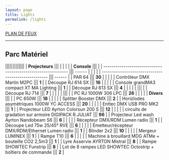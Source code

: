 ```yaml
---
layout: page
title: Lights
permalink: /lights
---
```


[PLAN DE FEUX](/assets/pdf/LCL_Plan_de_feu_22_23_ACCUEIL_LUX.pdf)

---

## Parc Matériel

|||||||||||||
| **Projecteurs** ||| | | | | | **Console** ||| |
| ------------------------------------------------------------ ||| ------ | | | | | --------------------------------------------------- ||| ------ |
| PAR 64 ||| **30** | | | | | Contrôleur DMX Martin M2PC ||| **1** |
| Découpe RJ 614 SX ||| **16** | | | | | Console grandMA3 compact XT MA Lighting ||| **1** |
| Découpe RJ 613 SX ||| **4** | | | | | ||| |
| Découpe RJ 714 ||| **7** | | | | | ||| |
| PC RJ 1000W 306 LPC ||| **26** | | | | | **Divers** ||| |
| PC 650W ||| **18** | | | | | Splitter Booster DMX ||| **2** |
| Horizïodes asymétriques 1000W YC ACCESS ||| **20** | | | | | Enttec DMX USB PRO MK2 ||| **1** |
| Projecteur LED Ayrton Colorsun 200 S ||| **12** | | | | | circuits de gradation sur armoire DIGIPACK R.JULIAT ||| **96** |
| Projecteur Led wash Ayrton Nandobeam S6 ||| **6** | | | | | Récepteur DMX/RDM Lumen radio ||| **1** |
| Découpe Led 75w 25/45° RVE ||| **6** | | | | | Émetteur/récepteur DMX/RDM/Ethernet Lumen radio ||| **1** |
| Blinder 2x2 ||| **10** | | | | | Mergeur LUMINEX ||| **1** |
| Rampe T10 ||| **6** | | | | | Machine à brouillard MDG ATMe + bouteille CO2 2,5m3 ||| **1** |
| Lyre Asservie AYRTON Mistral ||| **8** |
| Rampe SHOWTEC Funstrip ||| **8** |
| Lot de 8 rampes LED SHOWTEC Octostrip + boîtiers de commande ||| **2** |
